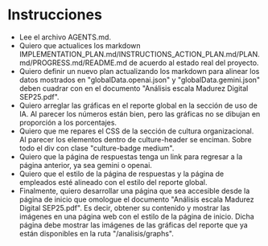 # Instrucciones

- Lee el archivo AGENTS.md.
- Quiero que actualices los markdown IMPLEMENTATION_PLAN.md/INSTRUCTIONS_ACTION_PLAN.md/PLAN.md/PROGRESS.md/README.md de acuerdo al estado real del proyecto.
- Quiero definir un nuevo plan actualizando los markdown para alinear los datos mostrados en "globalData.openai.json" y "globalData.gemini.json" deben cuadrar con en el documento "Análisis escala Madurez Digital SEP25.pdf".
- Quiero arreglar las gráficas en el reporte global en la sección de uso de IA. Al parecer los números están bien, pero las gráficas no se dibujan en proporción a los porcentajes.
- Quiero que me repares el CSS de la sección de cultura organizacional. Al parecer los elementos dentro de culture-header se enciman. Sobre todo el div con clase "culture-badge medium".
- Quiero que la página de respuestas tenga un link para regresar a la página anterior, ya sea gemini o openai.
- Quiero que el estilo de la página de respuestas y la página de empleados esté alineado con el estilo del reporte global.
- Finalmente, quiero desarrollar una página que sea accesible desde la página de inicio que omologue el documento "Análisis escala Madurez Digital SEP25.pdf". Es decir, obtener su contenido y mostrar las imágenes en una página web con el estilo de la página de inicio. Dicha página debe mostrar las imágenes de las gráficas del reporte que ya están disponibles en la ruta "/analisis/graphs".
